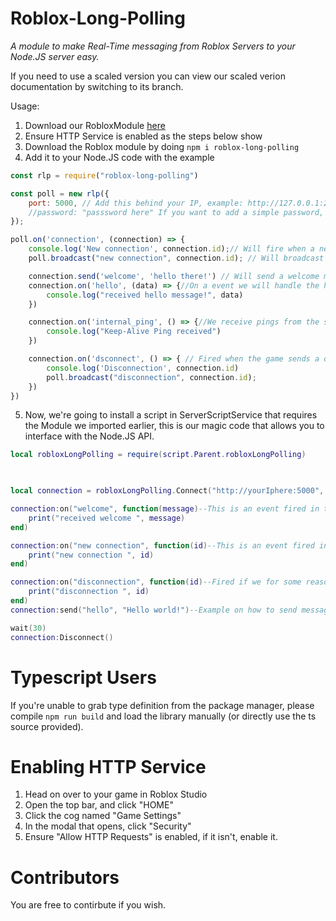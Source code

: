 # Roblox-Long-Polling
*A module to make Real-Time messaging from Roblox Servers to your Node.JS server easy.*

If you need to use a scaled version you can view our scaled verion documentation by switching to its branch.

Usage:

 1. Download our RobloxModule [here](https://github.com/ReAdminRBX/roblox-long-polling/blob/master/robloxLongPolling.rbxm)
 2. Ensure HTTP Service is enabled as the steps below show
 3. Download the Roblox module by doing `npm i roblox-long-polling`
 4. Add it to your Node.JS code with the example
```js
const rlp = require("roblox-long-polling")

const poll = new rlp({
    port: 5000, // Add this behind your IP, example: http://127.0.0.1:2004,
    //password: "passsword here" If you want to add a simple password, put uncomment this and add your password
});

poll.on('connection', (connection) => {
    console.log('New connection', connection.id);// Will fire when a new connection is active, and include this IP address.
    poll.broadcast("new connection", connection.id); // Will broadcast to all active sockets that this one has joined the part.

    connection.send('welcome', 'hello there!') // Will send a welcome message to the new socket.
    connection.on('hello', (data) => {//On a event we will handle the hello message
        console.log("received hello message!", data)
    })

    connection.on('internal_ping', () => {//We receive pings from the server to let us know its still alive, you can't disable this.
        console.log("Keep-Alive Ping received")
    })

    connection.on('dsconnect', () => { // Fired when the game sends a disconnect command, or our timeout is fired.
        console.log('Disconnection', connection.id)
        poll.broadcast("disconnection", connection.id);
    })
})
```
 5. Now, we're going to install a script in ServerScriptService that requires the Module we imported earlier, this is our magic code that allows you to interface with the Node.JS API.
```lua
local robloxLongPolling = require(script.Parent.robloxLongPolling)

  

local connection = robloxLongPolling.Connect("http://yourIphere:5000", "")

connection:on("welcome", function(message)--This is an event fired in the above example, you can change this if you want into your own events.
    print("received welcome ", message)
end)

connection:on("new connection", function(id)--This is an event fired in the above example, you can change this if you want into your own events.
    print("new connection ", id)
end)

connection:on("disconnection", function(id)--Fired if we for some reason get disconnected.
    print("disconnection ", id)
end)
connection:send("hello", "Hello world!")--Example on how to send messages.

wait(30)
connection:Disconnect()
```

# Typescript Users
If you're unable to grab type definition from the package manager, please compile `npm run build` and load the library manually (or directly use the ts source provided).


# Enabling HTTP Service

 1. Head on over to your game in Roblox Studio
 2. Open the top bar, and click "HOME"
 3. Click the cog named "Game Settings"
 4.  In the modal that opens, click "Security"
 5.  Ensure "Allow HTTP Requests" is enabled, if it isn't, enable it.

# Contributors

You are free to contirbute if you wish.